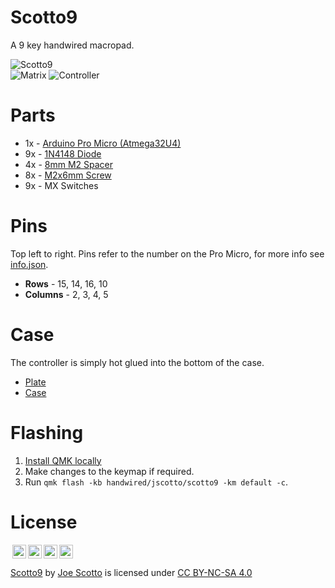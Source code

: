 # Scotto9

A 9 key handwired macropad.

![Scotto9](https://user-images.githubusercontent.com/8194147/191654573-d30a7cf3-2570-4f49-9b5f-de466acb5bc8.jpg)  
![Matrix](https://user-images.githubusercontent.com/8194147/191866156-65d453ec-7105-46d8-a706-a0e755f261ae.jpg)
![Controller](https://user-images.githubusercontent.com/8194147/191866177-8041dad9-07c6-42c3-b8f1-4770ef4a7b5e.jpg)

# Parts

-   1x - [Arduino Pro Micro (Atmega32U4)](https://amzn.to/3LwgAUq)
-   9x - [1N4148 Diode](https://amzn.to/3DMbQZ5)
-   4x - [8mm M2 Spacer](https://amzn.to/3r1xdxO)
-   8x - [M2x6mm Screw](https://amzn.to/3r1xdxO)
-   9x - MX Switches

# Pins

Top left to right. Pins refer to the number on the Pro Micro, for more info see [info.json](QMK/info.json).

-   **Rows** - 15, 14, 16, 10
-   **Columns** - 2, 3, 4, 5

# Case

The controller is simply hot glued into the bottom of the case.

-   [Plate](Case/Scotto9%20-%20Plate.stl)
-   [Case](Case/Scotto9%20-%20Case.stl)

# Flashing

1. [Install QMK locally](https://github.com/qmk/qmk_firmware)
2. Make changes to the keymap if required.
3. Run `qmk flash -kb handwired/jscotto/scotto9 -km default -c`.

# License

<img style="height:22px!important;margin-left:3px;vertical-align:text-bottom;" src="https://mirrors.creativecommons.org/presskit/icons/cc.svg?ref=chooser-v1"><img style="height:22px!important;margin-left:3px;vertical-align:text-bottom;" src="https://mirrors.creativecommons.org/presskit/icons/by.svg?ref=chooser-v1"><img style="height:22px!important;margin-left:3px;vertical-align:text-bottom;" src="https://mirrors.creativecommons.org/presskit/icons/nc.svg?ref=chooser-v1"><img style="height:22px!important;margin-left:3px;vertical-align:text-bottom;" src="https://mirrors.creativecommons.org/presskit/icons/sa.svg?ref=chooser-v1"></a></p>

<p xmlns:cc="http://creativecommons.org/ns#" xmlns:dct="http://purl.org/dc/terms/"><a property="dct:title" rel="cc:attributionURL" href="https://github.com/joe-scotto/keyboards/tree/main/Scotto9">Scotto9</a> by <a rel="cc:attributionURL dct:creator" property="cc:attributionName" href="https://github.com/joe-scotto">Joe Scotto</a> is licensed under <a href="http://creativecommons.org/licenses/by-nc-sa/4.0/?ref=chooser-v1" target="_blank" rel="license noopener noreferrer" style="display:inline-block;">CC BY-NC-SA 4.0
